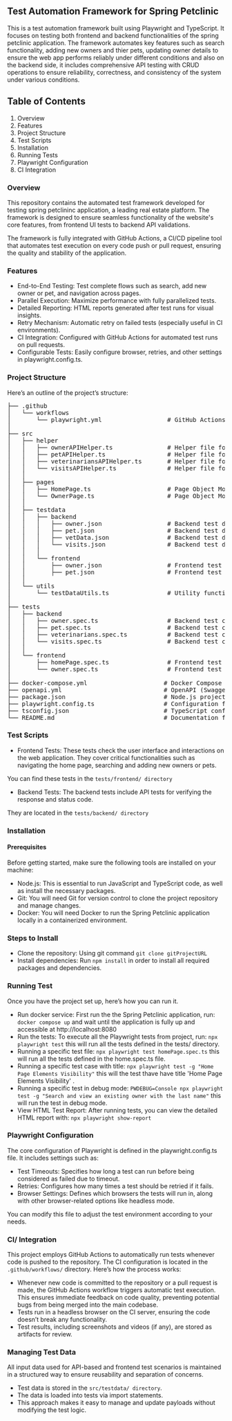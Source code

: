 ## Test Automation Framework for Spring Petclinic
This is a test automation framework built using Playwright and TypeScript. It focuses on testing both frontend and backend functionalities of the spring petclinic application. The framework automates key features such as search functionality, adding new owners and thier pets, updating owner details to ensure the web app performs reliably under different conditions and also on the backend side, it includes comprehensive API testing with CRUD operations to ensure reliability, correctness, and consistency of the system under various conditions.

## Table of Contents
1. Overview
2. Features
3. Project Structure
4. Test Scripts
5. Installation
6. Running Tests
7. Playwright Configuration
8. CI Integration

### Overview
This repository contains the automated test framework developed for testing spring petclininc application, a leading real estate platform. The framework is designed to ensure seamless functionality of the website's core features, from frontend UI tests to backend API validations.

The framework is fully integrated with GitHub Actions, a CI/CD pipeline tool that automates test execution on every code push or pull request, ensuring the quality and stability of the application.

### Features 
- End-to-End Testing: Test complete flows such as search, add new owner or pet, and navigation across pages.
- Parallel Execution: Maximize performance with fully parallelized tests.
- Detailed Reporting: HTML reports generated after test runs for visual insights.
- Retry Mechanism: Automatic retry on failed tests (especially useful in CI environments).
- CI Integration: Configured with GitHub Actions for automated test runs on pull requests.
- Configurable Tests: Easily configure browser, retries, and other settings in playwright.config.ts.

### Project Structure
Here’s an outline of the project’s structure:

<pre>
├── .github
│   └── workflows
│       └── playwright.yml                  # GitHub Actions workflow for running Playwright tests in CI/CD
│
├── src
│   ├── helper
│   │   ├── ownerAPIHelper.ts               # Helper file for managing API requests related to owner
│   │   ├── petAPIHelper.ts                 # Helper file for managing API requests related to pet
│   │   ├── veterinariansAPIHelper.ts       # Helper file for managing API requests related to veterinarians
│   │   └── visitsAPIHelper.ts              # Helper file for managing API requests related to visits
│   │
│   ├── pages
│   │   ├── HomePage.ts                     # Page Object Model (POM) for the home page
│   │   └── OwnerPage.ts                    # Page Object Model (POM) for the owner page
│   │
│   ├── testdata
│   │   ├── backend
│   │   │   ├── owner.json                  # Backend test data for owner-related operations
│   │   │   ├── pet.json                    # Backend test data for pet-related operations
│   │   │   ├── vetData.json                # Backend test data for veterinarians-related operations  
│   │   │   └── visits.json                 # Backend test data for visits
│   │   │
│   │   └── frontend
│   │       ├── owner.json                  # Frontend test data for owner-related operations
│   │       ├── pet.json                    # Frontend test data for pet-related operations
│   │
│   └── utils
│       └── testDataUtils.ts                # Utility functions for processing and managing test data across tests
│
├── tests
│   ├── backend
│   │   ├── owner.spec.ts                   # Backend test case for testing owner-related API functionalities
│   │   ├── pet.spec.ts                     # Backend test case for testing pet-related API functionalities
│   │   ├── veterinarians.spec.ts           # Backend test case for testing veterinarian-related API functionalities 
│   │   └── visits.spec.ts                  # Backend test case for testing visit-related API functionalities
│   │
│   └── frontend
│       ├── homePage.spec.ts                # Frontend test case for verifying home page UI elements and functionality
│       └── owner.spec.ts                   # Frontend test case for testing owner management functionality (UI interactions)
│
├── docker-compose.yml                     # Docker Compose file to set up and run Spring Petclinic app
├── openapi.yml                            # OpenAPI (Swagger) specification for the API used by the Spring Petclinic app
├── package.json                           # Node.js project configuration file, including dependencies and scripts
├── playwright.config.ts                   # Configuration file for Playwright tests (test setup, timeouts, browser settings, etc.)
├── tsconfig.json                          # TypeScript configuration file for compiling TypeScript to JavaScript
└── README.md                              # Documentation for the project (setup, usage, test instructions, etc.)
</pre>

### Test Scripts
- Frontend Tests: These tests check the user interface and interactions on the web application. They cover critical functionalities such as navigating the home page, searching and adding new owners or pets.

You can find these tests in the `tests/frontend/ directory`

- Backend Tests: The backend tests include API tests for verifying the response and status code.

They are located in the `tests/backend/ directory`

### Installation
#### Prerequisites
Before getting started, make sure the following tools are installed on your machine:
- Node.js: This is essential to run JavaScript and TypeScript code, as well as install the necessary packages.
- Git: You will need Git for version control to clone the project repository and manage changes.
- Docker: You will need Docker to run the Spring Petclinic application locally in a containerized environment.

### Steps to Install
- Clone the repository: Using git command `git clone gitProjectURL`
- Install dependencies: Run `npm install` in order to install all required packages and dependencies.

### Running Test 
Once you have the project set up, here’s how you can run it.
- Run docker service: First run the the Spring Petclinic application, run: `docker compose up` and wait until the application is fully up and accessible at http://localhost:8080
- Run the tests: To execute all the Playwright tests from project, run: `npx playwright test` this will run all the tests defined in the tests/ directory.
- Running a specific test file: `npx playwright test homePage.spec.ts` this will run all the tests defined in the home.spec.ts file.
- Running a specific test case with title: `npx playwright test -g "Home Page Elements Visibility"` this will the test thave have title 'Home Page Elements Visibility' .
- Running a specific test in debug mode: `PWDEBUG=Console npx playwright test -g "Search and view an existing owner with the last name"` this will run the test in debug mode.
- View HTML Test Report: After running tests, you can view the detailed HTML report with: `npx playwright show-report`


### Playwright Configuration
The core configuration of Playwright is defined in the playwright.config.ts file. It includes settings such as:
- Test Timeouts: Specifies how long a test can run before being considered as failed due to timeout.
- Retries: Configures how many times a test should be retried if it fails.
- Browser Settings: Defines which browsers the tests will run in, along with other browser-related options like headless mode.

You can modify this file to adjust the test environment according to your needs.

### CI/ Integration
This project employs GitHub Actions to automatically run tests whenever code is pushed to the repository. The CI configuration is located in the `.github/workflows/` directory. Here’s how the process works:
- Whenever new code is committed to the repository or a pull request is made, the GitHub Actions workflow triggers automatic test execution. This ensures immediate feedback on code quality, preventing potential bugs from being merged into the main codebase.
- Tests run in a headless browser on the CI server, ensuring the code doesn’t break any functionality.
- Test results, including screenshots and videos (if any), are stored as artifacts for review.

### Managing Test Data
All input data used for API-based and frontend test scenarios is maintained in a structured way to ensure reusability and separation of concerns.
- Test data is stored in the `src/testdata/ directory`.
- The data is loaded into tests via import statements.
- This approach makes it easy to manage and update payloads without modifying the test logic.
